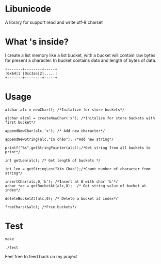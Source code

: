 # Libunicode 
A library for support read and write utf-8 charset

# What 's inside?
I create a list memory like a list bucket, with a bucket will contain raw bytes for present a character. In bucket contains data and length of bytes of data.

```
+-------+--------+-----+ 
|0x64|1 |0xc3aa|2|.....|
+-------+--------+-----+
```

# Usage

```
alchar alc = newChar(); /*Initalize for store buckets*/

alchar alcnl = createNewChar('x'); /*Initalize for store buckets with first bucket*/

appendNewChar(alc,'x'); /* Add new character*/

appendNewString(alc,"in chào"); /*Add new string*/

printf("%s",getStringPointer(alc));/*Get string from all buckets to print*/

int getLen(alc); /* Get length of buckets */

int len = getStringLen("Xin Chào");/*Count number of character from string*/

insertChar(alc,0,'b'); /*Insert at 0 with char 'b'*/
achar *ac = getBucketAt(alc,0);  /* Get string value of bucket at index*/

deleteBucketAt(alc,0); /* Delete a bucket at index*/

freeChars(&alc); /*Free buckets*/
```

# Test

```
make

./test
```

Feel free to feed back on my project

